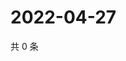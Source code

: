 # 2022-04-27

共 0 条

<!-- BEGIN WEIBO -->
<!-- 最后更新时间 Wed Apr 27 2022 01:19:13 GMT+0800 (China Standard Time) -->

<!-- END WEIBO -->
